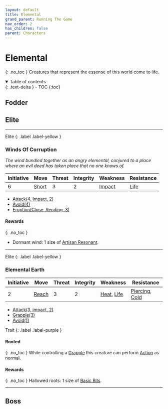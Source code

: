 ```yaml
---
layout: default
title: Elemental
grand_parent: Running The Game
nav_order: 2
has_children: false
parent: Characters
---
```

# Elemental
{: .no_toc }
Creatures that represent the essense of this world come to life. 

<details open markdown="block">
  <summary>
    Table of contents
  </summary>
  {: .text-delta }
- TOC
{:toc}
</details>


## Fodder

## Elite

---
Elite
{: .label .label-yellow }
### Winds Of Corruption
*The wind bundled together as an angry elemental, conjured to a place where an evil deed has taken place that no one knows of.*

| Initiative | Move                       | Threat | Integrity | Weakness                   | Resistance             |
| ---------- | -------------------------- | ------ | --------- | -------------------------- | ---------------------- |
| 6          | [Short](../Movement#Short) | 3      | 2         | [Impact](../Injury#Impact) | [Life](../Injury#Life) | 

* [Attack(4, Impact, 2)](../Character-Actions#Attack(X,%20TYPE,%20DAMAGE))
* [Avoid(4)](../Character-Actions#Avoid(X))
* [Eruption(Close, Rending, 3)](../Character-Actions#Eruption(RANGE,%20TYPE,%20DAM)) 

#### Rewards
{: .no_toc }
* Dormant wind: 1 size of [Artisan Resonant](../Resonant#Artisan%20Resonant).

---
Elite
{: .label .label-yellow }
### Elemental Earth

| Initiative | Move                          | Threat | Integrity | Weakness                                       | Resistance                                                   |
| ---------- | ----------------------------- | ------ | --------- | ---------------------------------------------- | ------------------------------------------------------------ |
| 2          | [Reach](../../Movement#Reach) | 3      | 2         | [Heat](Injury#Heat), [Life](../../Injury#Life) | [Piercing](../../Injury#Piercing), [Cold](../../Injury#Cold) |

* [Attack(3, impact, 2)](../../Character-Actions#Attack(X,%20TYPE,%20DAMAGE))
* [Grapple(3)](../../Character-Actions#Grapple(X,%20OPPOSED))
* [Avoid(1)](../../Character-Actions#Avoid(X))


Trait
{: .label .label-purple }
#### Rooted
{: .no_toc }
While controlling a [Grapple](../Character-Actions#Grapple(X,%20OPPOSED)) this creature can perform [Action](../Terminology#Action) as normal.

#### Rewards
{: .no_toc }
Hallowed roots: 1 size of [Basic Bits](../Bits#Basic%20Bits).

---
## Boss
